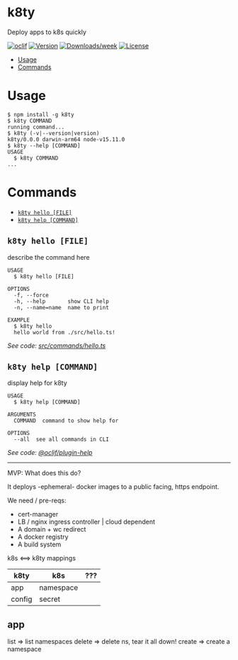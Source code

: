 k8ty
====

Deploy apps to k8s quickly

[![oclif](https://img.shields.io/badge/cli-oclif-brightgreen.svg)](https://oclif.io)
[![Version](https://img.shields.io/npm/v/k8ty.svg)](https://npmjs.org/package/k8ty)
[![Downloads/week](https://img.shields.io/npm/dw/k8ty.svg)](https://npmjs.org/package/k8ty)
[![License](https://img.shields.io/npm/l/k8ty.svg)](https://github.com/k8ty-app/k8ty/blob/master/package.json)

<!-- toc -->

* [Usage](#usage)
* [Commands](#commands)

<!-- tocstop -->

# Usage

<!-- usage -->

```sh-session
$ npm install -g k8ty
$ k8ty COMMAND
running command...
$ k8ty (-v|--version|version)
k8ty/0.0.0 darwin-arm64 node-v15.11.0
$ k8ty --help [COMMAND]
USAGE
  $ k8ty COMMAND
...
```

<!-- usagestop -->

# Commands

<!-- commands -->

* [`k8ty hello [FILE]`](#k8ty-hello-file)
* [`k8ty help [COMMAND]`](#k8ty-help-command)

## `k8ty hello [FILE]`

describe the command here

```
USAGE
  $ k8ty hello [FILE]

OPTIONS
  -f, --force
  -h, --help       show CLI help
  -n, --name=name  name to print

EXAMPLE
  $ k8ty hello
  hello world from ./src/hello.ts!
```

_See code: [src/commands/hello.ts](https://github.com/k8ty-app/k8ty/blob/v0.0.0/src/commands/hello.ts)_

## `k8ty help [COMMAND]`

display help for k8ty

```
USAGE
  $ k8ty help [COMMAND]

ARGUMENTS
  COMMAND  command to show help for

OPTIONS
  --all  see all commands in CLI
```

_See code: [@oclif/plugin-help](https://github.com/oclif/plugin-help/blob/v3.2.2/src/commands/help.ts)_
<!-- commandsstop -->

---
MVP: What does this do?

It deploys -ephemeral- docker images to a public
facing, https endpoint.

We need / pre-reqs:

* cert-manager
* LB / nginx ingress controller | cloud dependent
* A domain + wc redirect
* A docker registry
* A build system


k8s <==> k8ty mappings

| k8ty | k8s | ??? |
|------|------|-----|
| app    | namespace ||
| config | secret    ||

## app
list => list namespaces
delete => delete ns, tear it all down!
create => create a namespace
